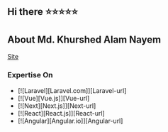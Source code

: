## Hi there ⭐⭐⭐⭐⭐

<!--
**csenayeem025/csenayeem025** is a ✨ _special_ ✨ repository because its `README.md` (this file) appears on your GitHub profile.

Here are some ideas to get you started:

- 🔭 I’m currently working on ...
- 🌱 I’m currently learning ...
- 👯 I’m looking to collaborate on ...
- 🤔 I’m looking for help with ...
- 💬 Ask me about ...
- 📫 How to reach me: ...
- 😄 Pronouns: ...
- ⚡ Fun fact: ...
-->

## About Md. Khurshed Alam Nayem

[Site](https://www.nayeem.dev)

### Expertise On

* [![Laravel][Laravel.com]][Laravel-url]
* [![Vue][Vue.js]][Vue-url]
* [![Next][Next.js]][Next-url]
* [![React][React.js]][React-url]
* [![Angular][Angular.io]][Angular-url]

